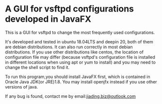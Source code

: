 # A GUI for vsftpd configurations developed in JavaFX

This is a GUI for vsftpd to change the most frequently used configurations.

It's developed and tested in ubuntu 18.04LTS and deepin 20, both of them are debian distributions. It can also run correctly in most debian distributions. If you use other distributions like centos, the location of configuration file may differ (because vsftpd's configuration file is installed in different locations when using apt or yum to install) and you may need to change the shell script to find it.

To run this program,you should install JavaFX first, which is contained in Oracle Java JDK(or JRE)1.8. You may install openjfx instead if you use other versions of java.

If any bug is found, contact me by email:jiading.biz@outlook.com
